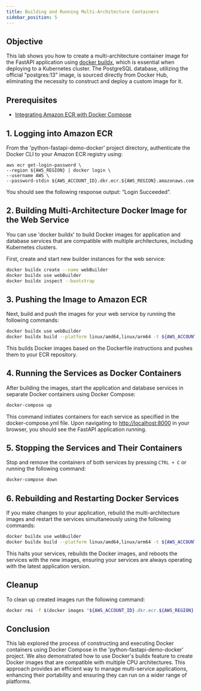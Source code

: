 ```yaml
---
title: Building and Running Multi-Architecture Containers
sidebar_position: 5
---
```

## Objective
This lab shows you how to create a multi-architecture container image for the FastAPI application using [docker buildx](https://docs.docker.com/engine/reference/commandline/buildx/), which is essential when deploying to a Kubernetes cluster. The PostgreSQL database, utilizing the official "postgres:13" image, is sourced directly from Docker Hub, eliminating the necessity to construct and deploy a custom image for it. 

## Prerequisites
- [Integrating Amazon ECR with Docker Compose](integration-ecr.md)

## 1. Logging into Amazon ECR
From the 'python-fastapi-demo-docker' project directory, authenticate the Docker CLI to your Amazon ECR registry using:
```
aws ecr get-login-password \
--region ${AWS_REGION} | docker login \
--username AWS \
--password-stdin ${AWS_ACCOUNT_ID}.dkr.ecr.${AWS_REGION}.amazonaws.com
```

You should see the following response output: “Login Succeeded”.

## 2. Building Multi-Architecture Docker Image for the Web Service
You can use 'docker buildx' to build Docker images for application and database services that are compatible with multiple architectures, including Kubernetes clusters.

First, create and start new builder instances for the web service:
```bash
docker buildx create --name webBuilder
docker buildx use webBuilder
docker buildx inspect --bootstrap
```

## 3. Pushing the Image to Amazon ECR
Next, build and push the images for your web service by running the following commands:
```bash
docker buildx use webBuilder
docker buildx build --platform linux/amd64,linux/arm64 -t ${AWS_ACCOUNT_ID}.dkr.ecr.${AWS_REGION}.amazonaws.com/fastapi-microservices:${IMAGE_VERSION} . --push
```
This builds Docker images based on the Dockerfile instructions and pushes them to your ECR repository. 

## 4. Running the Services as Docker Containers
After building the images, start the application and database services in separate Docker containers using Docker Compose:
```bash
docker-compose up
```

This command initiates containers for each service as specified in the docker-compose.yml file. Upon navigating to [http://localhost:8000](http://localhost:8000/) in your browser, you should see the FastAPI application running.

## 5. Stopping the Services and Their Containers
Stop and remove the containers of both services by pressing `CTRL + C` or running the following command:
```bash
docker-compose down
```

## 6. Rebuilding and Restarting Docker Services
If you make changes to your application, rebuild the multi-architecture images and restart the services simultaneously using the following commands:
```bash
docker buildx use webBuilder
docker buildx build --platform linux/amd64,linux/arm64 -t ${AWS_ACCOUNT_ID}.dkr.ecr.${AWS_REGION}.amazonaws.com/fastapi-microservices:${IMAGE_VERSION} . --push
```

This halts your services, rebuilds the Docker images, and reboots the services with the new images, ensuring your services are always operating with the latest application version.

## Cleanup

To clean up created images run the following command:

```bash
docker rmi -f $(docker images "${AWS_ACCOUNT_ID}.dkr.ecr.${AWS_REGION}.amazonaws.com/*" -q)
```


## Conclusion
This lab explored the process of constructing and executing Docker containers using Docker Compose in the 'python-fastapi-demo-docker' project. We also demonstrated how to use Docker's buildx feature to create Docker images that are compatible with multiple CPU architectures. This approach provides an efficient way to manage multi-service applications, enhancing their portability and ensuring they can run on a wider range of platforms.
